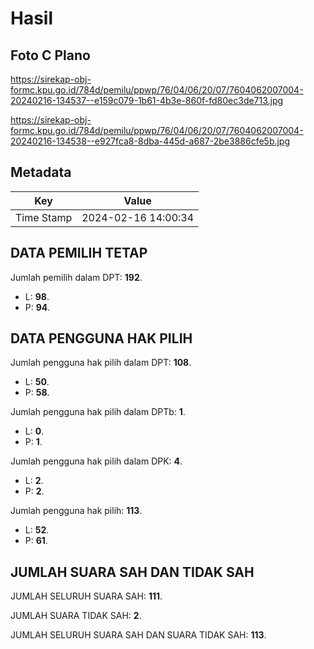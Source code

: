 # Hasil

## Foto C Plano

https://sirekap-obj-formc.kpu.go.id/784d/pemilu/ppwp/76/04/06/20/07/7604062007004-20240216-134537--e159c079-1b61-4b3e-860f-fd80ec3de713.jpg

https://sirekap-obj-formc.kpu.go.id/784d/pemilu/ppwp/76/04/06/20/07/7604062007004-20240216-134538--e927fca8-8dba-445d-a687-2be3886cfe5b.jpg


## Metadata

| Key        | Value               |
| ---------- | ------------------- |
| Time Stamp | 2024-02-16 14:00:34 |


## DATA PEMILIH TETAP

Jumlah pemilih dalam DPT: **192**.
 * L: **98**.
 * P: **94**.

## DATA PENGGUNA HAK PILIH

Jumlah pengguna hak pilih dalam DPT: **108**.
 * L: **50**.
 * P: **58**.

Jumlah pengguna hak pilih dalam DPTb: **1**.
 * L: **0**.
 * P: **1**.

Jumlah pengguna hak pilih dalam DPK: **4**.
 * L: **2**.
 * P: **2**.

Jumlah pengguna hak pilih: **113**.
 * L: **52**.
 * P: **61**.

## JUMLAH SUARA SAH DAN TIDAK SAH

JUMLAH SELURUH SUARA SAH: **111**.

JUMLAH SUARA TIDAK SAH: **2**.

JUMLAH SELURUH SUARA SAH DAN SUARA TIDAK SAH: **113**.


